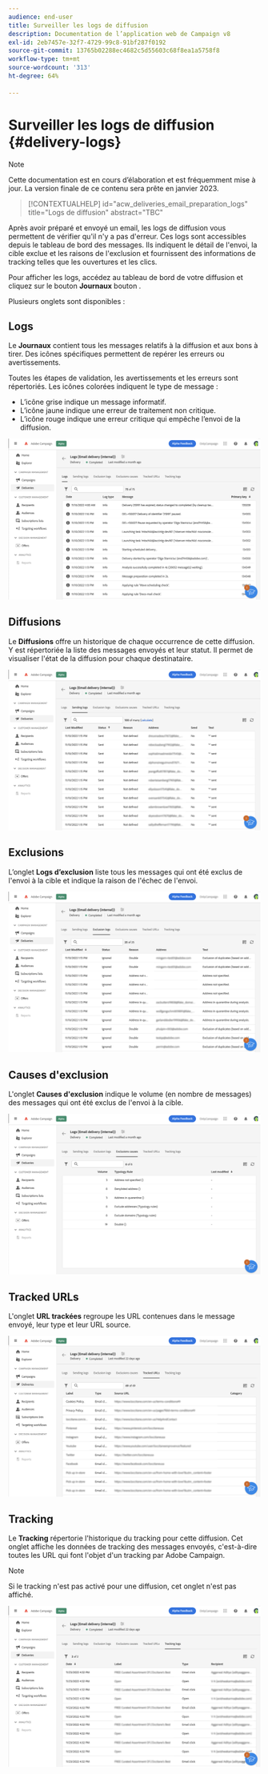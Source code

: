 ```yaml
---
audience: end-user
title: Surveiller les logs de diffusion
description: Documentation de l’application web de Campaign v8
exl-id: 2eb7457e-32f7-4729-99c8-91bf287f0192
source-git-commit: 13765b02288ec4682c5d55603c68f8ea1a5758f8
workflow-type: tm+mt
source-wordcount: '313'
ht-degree: 64%

---
```


# Surveiller les logs de diffusion {#delivery-logs}

>[!NOTE]
>
>Cette documentation est en cours d’élaboration et est fréquemment mise à jour. La version finale de ce contenu sera prête en janvier 2023.

>[!CONTEXTUALHELP]
>id="acw_deliveries_email_preparation_logs"
>title="Logs de diffusion"
>abstract="TBC"

Après avoir préparé et envoyé un email, les logs de diffusion vous permettent de vérifier qu&#39;il n&#39;y a pas d&#39;erreur. Ces logs sont accessibles depuis le tableau de bord des messages. Ils indiquent le détail de l&#39;envoi, la cible exclue et les raisons de l&#39;exclusion et fournissent des informations de tracking telles que les ouvertures et les clics.

Pour afficher les logs, accédez au tableau de bord de votre diffusion et cliquez sur le bouton **Journaux** bouton .

Plusieurs onglets sont disponibles :

## Logs

Le **Journaux** contient tous les messages relatifs à la diffusion et aux bons à tirer. Des icônes spécifiques permettent de repérer les erreurs ou avertissements.

Toutes les étapes de validation, les avertissements et les erreurs sont répertoriés. Les icônes colorées indiquent le type de message :

* L’icône grise indique un message informatif.
* L’icône jaune indique une erreur de traitement non critique.
* L’icône rouge indique une erreur critique qui empêche l’envoi de la diffusion.

![](assets/logs.png)

## Diffusions

Le **Diffusions** offre un historique de chaque occurrence de cette diffusion. Y est répertoriée la liste des messages envoyés et leur statut. Il permet de visualiser l&#39;état de la diffusion pour chaque destinataire.

![](assets/logs2.png)

## Exclusions

L’onglet **Logs d’exclusion** liste tous les messages qui ont été exclus de l&#39;envoi à la cible et indique la raison de l&#39;échec de l&#39;envoi.

![](assets/logs3.png)

## Causes d&#39;exclusion

L&#39;onglet **Causes d&#39;exclusion** indique le volume (en nombre de messages) des messages qui ont été exclus de l&#39;envoi à la cible.

![](assets/logs4.png)

## Tracked URLs

L&#39;onglet **URL trackées** regroupe les URL contenues dans le message envoyé, leur type et leur URL source.

![](assets/logs5.png)

## Tracking

Le **Tracking** répertorie l&#39;historique du tracking pour cette diffusion. Cet onglet affiche les données de tracking des messages envoyés, c&#39;est-à-dire toutes les URL qui font l&#39;objet d&#39;un tracking par Adobe Campaign.

>[!NOTE]
>
>Si le tracking n&#39;est pas activé pour une diffusion, cet onglet n&#39;est pas affiché.

![](assets/logs6.png)
